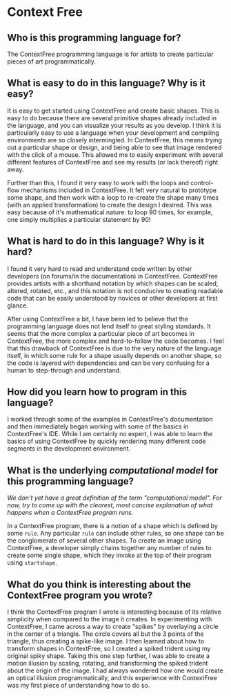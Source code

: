 # Context Free

##  Who is this programming language for?

The ContextFree programming language is for artists to create particular pieces of art programmatically. 

## What is easy to do in this language? Why is it easy?

It is easy to get started using ContextFree and create basic shapes. This is easy to do because there are several primitive shapes already included in the language, and you can visualize your results as you develop. I think it is particularly easy to use a language when your development and compiling environments are so closely intermingled. In ContextFree, this means trying out a particular shape or design, and being able to see that image rendered with the click of a mouse. This allowed me to easily experiment with several different features of ContextFree and see my results (or lack thereof) right away.

Further than this, I found it very easy to work with the loops and control-flow mechanisms included in ContextFree. It felt very natural to prototype some shape, and then work with a loop to re-create the shape many times (with an applied transformation) to create the design I desired. This was easy because of it's mathematical nature: to loop 90 times, for example, one simply multiplies a particular statement by 90!

## What is hard to do in this language? Why is it hard?

I found it very hard to read and understand code written by other developers (on forums/in the documentation) in ContextFree. ContextFree provides artists with a shorthand notation by which shapes can be scaled, altered, rotated, etc., and this notation is not conducive to creating readable code that can be easily understood by novices or other developers at first glance.

After using ContextFree a bit, I have been led to believe that the programming language does not lend itself to great styling standards. It seems that the more complex a particular piece of art becomes in ContextFree, the more complex and hard-to-follow the code becomes. I feel that this drawback of ContextFree is due to the very nature of the language itself, in which some rule for a shape usually depends on another shape, so the code is layered with dependencies and can be very confusing for a human to step-through and understand.  

## How did you learn how to program in this language?

I worked through some of the examples in ContextFree's documentation and then immediately began working with some of the basics in ContextFree's IDE. While I am certainly no expert, I was able to learn the basics of using ContextFree by quickly rendering many different code segments in the development environment. 


## What is the underlying _computational model_ for this programming language? 
_We don't yet have a great definition of the term "computational model". 
For now, try to come up with the clearest, most concise explanation of what 
happens when a ContextFree program runs._

In a ContextFree program, there is a notion of a shape which is defined by some ```rule```. Any particular ```rule``` can include other rules, so one shape can be the conglomerate of several other shapes. To create an image using ContextFree, a developer simply chains together any number of rules to create some single shape, which they invoke at the top of their program using ```startshape```.


## What do you think is interesting about the ContextFree program you wrote?

I think the ContextFree program I wrote is interesting because of its relative simplicity when compared to the image it creates. In experimenting with ContextFree, I came across a way to create "spikes" by overlaying a circle in the center of a triangle. The circle covers all but the 3 points of the triangle, thus creating a spike-like image. I then learned about how to transform shapes in ContextFree, so I created a spiked trident using my original spiky shape. Taking this one step further, I was able to create a motion illusion by scaling, rotating, and transforming the spiked trident about the origin of the image. I had always wondered how one would create an optical illusion programmatically, and this experience with ContextFree was my first piece of understanding how to do so.
